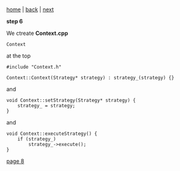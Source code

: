 [home](./page01.md) | [back](./page06.md) | [next](./page08.md)

**step 6**

We ctreate **Context.cpp**
```
Context
```
at the top
```
#include "Context.h"
```



```
Context::Context(Strategy* strategy) : strategy_(strategy) {}
```
and
```
void Context::setStrategy(Strategy* strategy) {
    strategy_ = strategy;
}
```


and
```
void Context::executeStrategy() {
    if (strategy_)
        strategy_->execute();
}
```

[page 8](./page08.md)
